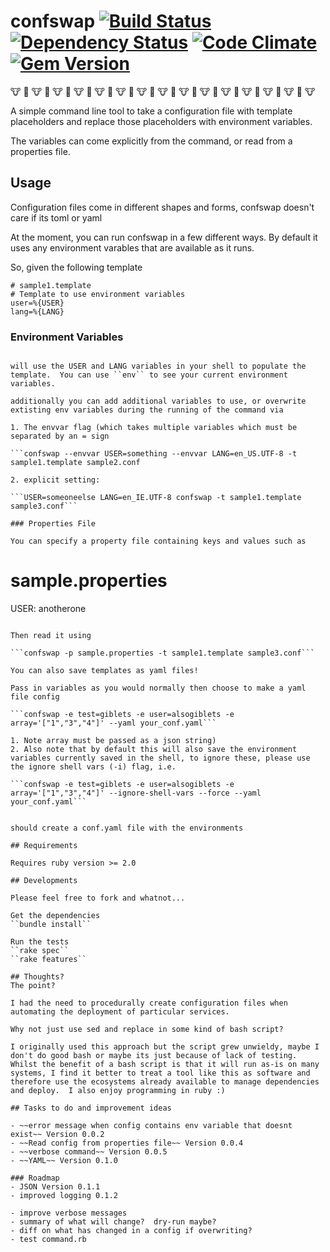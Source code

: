 # confswap [![Build Status](https://travis-ci.org/tlcowling/confswap.svg?branch=master)](https://travis-ci.org/tlcowling/confswap) [![Dependency Status](https://gemnasium.com/tlcowling/confswap.svg)](https://gemnasium.com/tlcowling/confswap) [![Code Climate](https://codeclimate.com/github/tlcowling/confswap/badges/gpa.svg)](https://codeclimate.com/github/tlcowling/confswap) [![Gem Version](https://badge.fury.io/rb/confswap.svg)](http://badge.fury.io/rb/confswap)
:cow: :cow2: :cow: :cow2: :cow: :cow2: :cow: :cow2: :cow: :cow2: :cow: :cow2: :cow: :cow2: :cow: :cow2: :cow: :cow2: :cow: :cow2: :cow: :cow2: :cow: :cow2: :cow: :cow2: :cow: :cow2: :cow:

A simple command line tool to take a configuration file with template placeholders and replace those placeholders with environment variables.

The variables can come explicitly from the command, or read from a properties file.

## Usage

Configuration files come in different shapes and forms, confswap doesn't care if its toml or yaml

At the moment, you can run confswap in a few different ways.  By default it uses any environment varables that are available as it runs.

So, given the following template

```
# sample1.template
# Template to use environment variables
user=%{USER}
lang=%{LANG}
```

### Environment Variables

```confswap -t sample1.template sample.conf

will use the USER and LANG variables in your shell to populate the template.  You can use ``env`` to see your current environment variables.

additionally you can add additional variables to use, or overwrite extisting env variables during the running of the command via 

1. The envvar flag (which takes multiple variables which must be separated by an = sign

```confswap --envvar USER=something --envvar LANG=en_US.UTF-8 -t sample1.template sample2.conf 

2. explicit setting:

```USER=someoneelse LANG=en_IE.UTF-8 confswap -t sample1.template sample3.conf```

### Properties File

You can specify a property file containing keys and values such as
```
# sample.properties

USER: anotherone
```

Then read it using

```confswap -p sample.properties -t sample1.template sample3.conf```

You can also save templates as yaml files!

Pass in variables as you would normally then choose to make a yaml file config

```confswap -e test=giblets -e user=alsogiblets -e array='["1","3","4"]' --yaml your_conf.yaml```

1. Note array must be passed as a json string)
2. Also note that by default this will also save the environment variables currently saved in the shell, to ignore these, please use the ignore shell vars (-i) flag, i.e. 

```confswap -e test=giblets -e user=alsogiblets -e array='["1","3","4"]' --ignore-shell-vars --force --yaml your_conf.yaml```


should create a conf.yaml file with the environments

## Requirements

Requires ruby version >= 2.0

## Developments

Please feel free to fork and whatnot...

Get the dependencies
``bundle install``

Run the tests
``rake spec`` 
``rake features``

## Thoughts?
The point?

I had the need to procedurally create configuration files when automating the deployment of particular services.

Why not just use sed and replace in some kind of bash script?

I originally used this approach but the script grew unwieldy, maybe I don't do good bash or maybe its just because of lack of testing.  Whilst the benefit of a bash script is that it will run as-is on many systems, I find it better to treat a tool like this as software and therefore use the ecosystems already available to manage dependencies and deploy.  I also enjoy programming in ruby :)

## Tasks to do and improvement ideas

- ~~error message when config contains env variable that doesnt exist~~ Version 0.0.2
- ~~Read config from properties file~~ Version 0.0.4
- ~~verbose command~~ Version 0.0.5
- ~~YAML~~ Version 0.1.0

### Roadmap
- JSON Version 0.1.1
- improved logging 0.1.2

- improve verbose messages
- summary of what will change?  dry-run maybe?
- diff on what has changed in a config if overwriting?
- test command.rb

